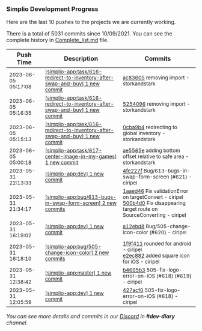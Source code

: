 
### Simplio Development Progress

Here are the last 10 pushes to the projects we are currently working.

There is a total of 5031 commits since 10/09/2021. You can see the complete history in
 [Complete_list.md](Complete_list.md) file.

| Push Time | Description | Commits |
| --- | --- | --- |
| <sub>2023-06-05 05:17:08</sub> | <sub>[[simplio-app:task/616\-redirect\-to\-inventory\-after\-swap\-and\-buy] 1 new commit](https://github.com/SimplioOfficial/simplio-app/commit/ac8360573933b297f91f42c9f542d6122395c3ef)</sub> | <sub>[ac83605](https://github.com/SimplioOfficial/simplio-app/commit/ac8360573933b297f91f42c9f542d6122395c3ef) removing import - storkandstark</sub> |
| <sub>2023-06-05 05:16:35</sub> | <sub>[[simplio-app:task/616\-redirect\-to\-inventory\-after\-swap\-and\-buy] 1 new commit](https://github.com/SimplioOfficial/simplio-app/commit/52540968d5597098b8c202648ccd5bf6a8120288)</sub> | <sub>[5254096](https://github.com/SimplioOfficial/simplio-app/commit/52540968d5597098b8c202648ccd5bf6a8120288) removing import - storkandstark</sub> |
| <sub>2023-06-05 05:15:13</sub> | <sub>[[simplio-app:task/616\-redirect\-to\-inventory\-after\-swap\-and\-buy] 1 new commit](https://github.com/SimplioOfficial/simplio-app/commit/0cba9b402e975735fe897e4bc776e50c3b9a136b)</sub> | <sub>[0cba9b4](https://github.com/SimplioOfficial/simplio-app/commit/0cba9b402e975735fe897e4bc776e50c3b9a136b) redirecting to global inventory - storkandstark</sub> |
| <sub>2023-06-05 05:00:18</sub> | <sub>[[simplio-app:task/617\-center\-image\-in\-my\-games] 1 new commit](https://github.com/SimplioOfficial/simplio-app/commit/ae5565e694a7e27c669dceb4900952216f0a9a99)</sub> | <sub>[ae5565e](https://github.com/SimplioOfficial/simplio-app/commit/ae5565e694a7e27c669dceb4900952216f0a9a99) adding bottom offset relative to safe area - storkandstark</sub> |
| <sub>2023-05-31 22:13:33</sub> | <sub>[[simplio-app:dev] 1 new commit](https://github.com/SimplioOfficial/simplio-app/commit/4fe227f4108d59f0754dae7df13f17515f9b85fd)</sub> | <sub>[4fe227f](https://github.com/SimplioOfficial/simplio-app/commit/4fe227f4108d59f0754dae7df13f17515f9b85fd) Bug/613-bugs-in-swap-form-screen (#621) - ciripel</sub> |
| <sub>2023-05-31 21:34:17</sub> | <sub>[[simplio-app:bug/613\-bugs\-in\-swap\-form\-screen] 2 new commits](https://github.com/SimplioOfficial/simplio-app/compare/a12ebd84a580...500b4d0fdffe)</sub> | <sub>[1aaed46](https://github.com/SimplioOfficial/simplio-app/commit/1aaed46b091c5c5255df92e33e5efaaf47574355) Fix validationError on targetConvert - ciripel<br>[500b4d0](https://github.com/SimplioOfficial/simplio-app/commit/500b4d0fdffe437b447b2a1a31f3d89172d96d1f) Fix disappearing target route on SourceConverting - ciripel</sub> |
| <sub>2023-05-31 16:19:02</sub> | <sub>[[simplio-app:dev] 1 new commit](https://github.com/SimplioOfficial/simplio-app/commit/a12ebd84a5806f72109557eaed2a20c1b75fcd06)</sub> | <sub>[a12ebd8](https://github.com/SimplioOfficial/simplio-app/commit/a12ebd84a5806f72109557eaed2a20c1b75fcd06) Bug/505-change-icon-color (#620) - ciripel</sub> |
| <sub>2023-05-31 16:18:10</sub> | <sub>[[simplio-app:bug/505\-change\-icon\-color] 2 new commits](https://github.com/SimplioOfficial/simplio-app/compare/427acf0f2962...e2ec88275620)</sub> | <sub>[1f9f411](https://github.com/SimplioOfficial/simplio-app/commit/1f9f4112b0b9fb105bc317b406df48c09c0c055a) rounded for android - ciripel<br>[e2ec882](https://github.com/SimplioOfficial/simplio-app/commit/e2ec88275620665ace0f2dcfa5c0a31e5c0f185d) added square icon for iOS - ciripel</sub> |
| <sub>2023-05-31 12:38:42</sub> | <sub>[[simplio-app:master] 1 new commit](https://github.com/SimplioOfficial/simplio-app/commit/b4695b31ee90c48df76db195ea086d657138f46f)</sub> | <sub>[b4695b3](https://github.com/SimplioOfficial/simplio-app/commit/b4695b31ee90c48df76db195ea086d657138f46f) 505-fix-logo-error-on-iOS (#618) (#619) - ciripel</sub> |
| <sub>2023-05-31 12:05:59</sub> | <sub>[[simplio-app:dev] 1 new commit](https://github.com/SimplioOfficial/simplio-app/commit/427acf0f29622eec0addad4b048d916ddcb7ef7d)</sub> | <sub>[427acf0](https://github.com/SimplioOfficial/simplio-app/commit/427acf0f29622eec0addad4b048d916ddcb7ef7d) 505-fix-logo-error-on-iOS (#618) - ciripel</sub> |

_You can see more details and commits in our [Discord](https://discord.gg/aKhjuwZmdP) in **#dev-diary** channel._
